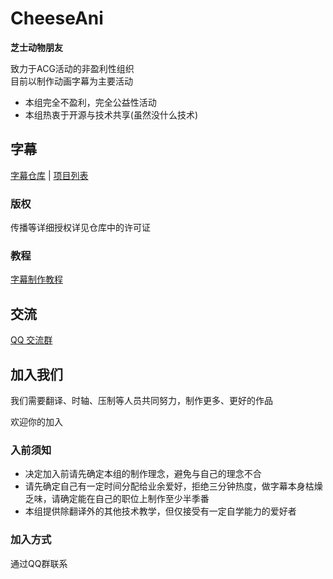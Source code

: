 # CheeseAni
**芝士动物朋友**

致力于ACG活动的非盈利性组织  
目前以制作动画字幕为主要活动

* 本组完全不盈利，完全公益性活动
* 本组热衷于开源与技术共享(虽然没什么技术)



## 字幕
[字幕仓库](https://github.com/CheeseAni/CheeseAni-SubRepository) | [项目列表](https://github.com/orgs/CheeseAni/projects/1)

### 版权
传播等详细授权详见仓库中的许可证

### 教程
[字幕制作教程](https://github.com/CheeseAni/Subtitle-Production-Tutorial)



## 交流
[QQ 交流群](http://qm.qq.com/cgi-bin/qm/qr?_wv=1027&k=RUDhiVYDjaEQcUWZiJAh7NKpkho13R-u&authKey=FlZ0R6zp%2BJUPdvE0HD5%2BlSeWVn192veHgZGyRSR%2BGJNMsYlYXeP%2FAb%2B88MbnVz2i&noverify=0&group_code=851965636)



## 加入我们
我们需要翻译、时轴、压制等人员共同努力，制作更多、更好的作品

欢迎你的加入

### 入前须知
* 决定加入前请先确定本组的制作理念，避免与自己的理念不合
* 请先确定自己有一定时间分配给业余爱好，拒绝三分钟热度，做字幕本身枯燥乏味，请确定能在自己的职位上制作至少半季番
* 本组提供除翻译外的其他技术教学，但仅接受有一定自学能力的爱好者

### 加入方式
通过QQ群联系
